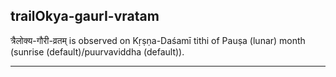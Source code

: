 ## trailOkya-gaurI-vratam
त्रैलोक्य-गौरी-व्रतम् is observed on Kṛṣṇa-Daśamī tithi of Pauṣa (lunar) month (sunrise (default)/puurvaviddha (default)).



---
